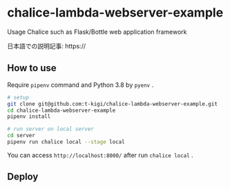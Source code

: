 # chalice-lambda-webserver-example

Usage Chalice such as Flask/Bottle web application framework

日本語での説明記事: https://


## How to use

Require `pipenv` command and Python 3.8 by `pyenv` . 

```bash
# setup
git clone git@github.com:t-kigi/chalice-lambda-webserver-example.git
cd chalice-lambda-webserver-example
pipenv install

# run server on local server
cd server
pipenv run chalice local --stage local
```

You can access `http://localhost:8000/` after run `chalice local` .


## Deploy
